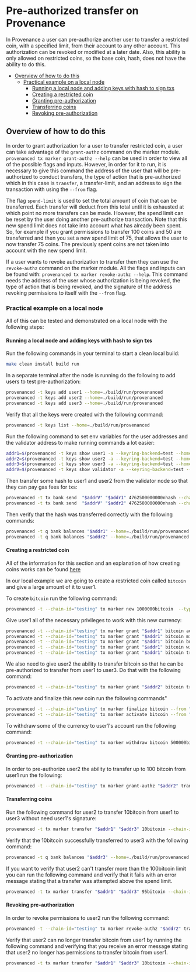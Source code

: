 # Pre-authorized transfer on Provenance

In Provenance a user can pre-authorize another user to transfer a restricted coin, with a specified limit, from their account to any other account.  This authorization can be revoked or modified at a later date.  Also, this ability is only allowed on restricted coins, so the base coin, hash, does not have the ability to do this.

<!-- TOC 2 4 -->
  - [Overview of how to do this](#overview-of-how-to-do-this)
    - [Practical example on a local node](#practical-example-on-a-local-node)
      - [Running a local node and adding keys with hash to sign txs](#running-a-local-node-and-adding-keys-with-hash-to-sign-txs)
      - [Creating a restricted coin](#creating-a-restricted-coin)
      - [Granting pre-authorization](#granting-pre-authorization)
      - [Transferring coins](#transferring-coins)
      - [Revoking pre-authorization](#revoking-pre-authorization)

## Overview of how to do this
In order to grant authorization for a user to transfer restricted coin, a user can take advantage of the `grant-authz` command on the marker module.  `provenanced tx marker grant-authz --help` can be used in order to view all of the possible flags and inputs.  However, in order for it to run, it is necessary to give this command the address of the user that will be pre-authorized to conduct transfers, the type of action that is pre-authorized which in this case is `transfer`, a transfer-limit, and an address to sign the transaction with using the `--from` flag.

The flag `spend-limit` is used to set the total amount of coin that can be transferred.  Each transfer will deduct from this total until it is exhausted at which point no more transfers can be made. However, the spend limit can be reset by the user doing another pre-authorize transaction.  Note that this new spend limit does not take into account what has already been spent.  So, for example if you grant permissions to transfer 100 coins and 50 are transferred and then you set a new spend limit of 75, that allows the user to now transfer 75 coins.  The previously spent coins are not taken into account with the new spend limit. 

If a user wants to revoke authorization to transfer then they can use the `revoke-authz` command on the marker module.  All the flags and inputs can be found with: `provenanced tx marker revoke-authz --help`.  This command needs the address of the user whose authorization is being revoked, the type of action that is being revoked, and the signature of the address revoking permissions to itself with the `--from` flag.

### Practical example on a local node

All of this can be tested and demonstrated on a local node with the following steps:

#### Running a local node and adding keys with hash to sign txs

Run the following commands in your terminal to start a clean local build:

```bash 
make clean install build run
```

In a separate terminal after the node is running do the following to add users to test pre-authorization:
```bash
provenanced -t keys add user1 --home=./build/run/provenanced
provenanced -t keys add user2 --home=./build/run/provenanced
provenanced -t keys add user3 --home=./build/run/provenanced
```

Verify that all the keys were created with the following command:
```bash
provenanced -t keys list --home=./build/run/provenanced
```

Run the following command to set env variables for the user addresses and the validator address to make running commands a lot easier:
```bash
addr1=$(provenanced -t keys show user1 -a --keyring-backend=test --home=./build/run/provenanced)
addr2=$(provenanced -t keys show user2 -a --keyring-backend=test --home=./build/run/provenanced)
addr3=$(provenanced -t keys show user3 -a --keyring-backend=test --home=./build/run/provenanced)
addrV=$(provenanced -t keys show validator -a --keyring-backend=test --home=./build/run/provenanced)
```

Then transfer some hash to user1 and user2 from the validator node so that they can pay gas fees for txs:

```bash
provenanced -t tx bank send  "$addrV" "$addr1" 4762500000000nhash --chain-id="testing" --node tcp://localhost:26657 --yes --keyring-backend=test  --home=./build/run/provenanced --gas-prices="1nhash" --gas=auto --yes
provenanced -t tx bank send  "$addrV" "$addr2" 4762500000000nhash --chain-id="testing" --node tcp://localhost:26657 --yes --keyring-backend=test  --home=./build/run/provenanced --gas-prices="1nhash" --gas=auto --yes
```

Then verify that the hash was transferred correctly with the following commands:

```bash
provenanced -t q bank balances "$addr1" --home=./build/run/provenanced
provenanced -t q bank balances "$addr2" --home=./build/run/provenanced
```

#### Creating a restricted coin
All of the information for this section and an explanation of how creating coins works can be found [here](https://docs.provenance.io/blockchain/basics/stablecoin)

In our local example we are going to create a restricted coin called `bitcoin` and give a large amount of it to user1.

To create `bitcoin` run the following command:
```bash
provenanced -t --chain-id="testing" tx marker new 1000000bitcoin  --type RESTRICTED --from "$addr1" --gas-prices="1nhash" --gas=auto --yes --home=./build/run/provenanced
```

Give user1 all of the necessary privileges to work with this new currency:
```bash
provenanced -t --chain-id="testing" tx marker grant "$addr1" bitcoin admin --from "$addr1" --gas-prices="1nhash" --gas=auto --yes --home=./build/run/provenanced
provenanced -t --chain-id="testing" tx marker grant "$addr1" bitcoin mint --from "$addr1" --gas-prices="1nhash" --gas=auto --yes --home=./build/run/provenanced
provenanced -t --chain-id="testing" tx marker grant "$addr1" bitcoin burn --from "$addr1" --gas-prices="1nhash" --gas=auto --yes --home=./build/run/provenanced
provenanced -t --chain-id="testing" tx marker grant "$addr1" bitcoin withdraw --from "$addr1" --gas-prices="1nhash" --gas=auto --yes --home=./build/run/provenanced
provenanced -t --chain-id="testing" tx marker grant "$addr1" bitcoin transfer --from "$addr1" --gas-prices="1nhash" --gas=auto --yes --home=./build/run/provenanced
```

We also need to give user2 the ability to transfer bitcoin so that he can be pre-authorized to transfer from user1 to user3.  Do that with the following command:
```bash
provenanced -t --chain-id="testing" tx marker grant "$addr2" bitcoin transfer --from "$addr1" --gas-prices="1nhash" --gas=auto --yes --home=./build/run/provenanced
```

To activate and finalize this new coin run the following commands"
```bash
provenanced -t --chain-id="testing" tx marker finalize bitcoin --from "$addr1" --gas-prices="1nhash" --gas=auto --yes --home=./build/run/provenanced
provenanced -t --chain-id="testing" tx marker activate bitcoin --from "$addr1" --gas-prices="1nhash" --gas=auto --yes --home=./build/run/provenanced
```

To withdraw some of the currency to user1's account run the following command:

```bash
provenanced -t --chain-id="testing" tx marker withdraw bitcoin 500000bitcoin "$addr1" --from "$addr1" --gas-prices="1nhash" --gas=auto --yes --home=./build/run/provenanced
```

#### Granting pre-authorization
In order to pre-authorize user2 the ability to transfer up to 100 bitcoin from user1 run the following:

```bash
provenanced -t --chain-id="testing" tx marker grant-authz "$addr2" transfer --transfer-limit=100bitcoin --home=./build/run/provenanced --from "$addr1" --gas-prices="1nhash" --gas=auto --yes
```

#### Transferring coins
Run the following command for user2 to transfer 10bitcoin from user1 to user3 without need user1's signature:

```bash
provenanced -t tx marker transfer "$addr1" "$addr3" 10bitcoin --chain-id="testing" --home=./build/run/provenanced --from "$addr2" --gas-prices="1nhash" --gas=auto --yes
```

Verify that the 10bitcoin successfully transferred to user3 with the following command:
```bash
provenanced -t q bank balances "$addr3" --home=./build/run/provenanced
```

If you want to verify that user2 can't transfer more than the 100bitcoin limit you can run the following command and verify that it fails with an error message stating that a transfer was attempted above the spend limit.
```bash
provenanced -t tx marker transfer "$addr1" "$addr3" 95bitcoin --chain-id="testing" --home=./build/run/provenanced --from "$addr2" --gas-prices="1nhash" --gas=auto --yes
```

#### Revoking pre-authorization
In order to revoke permissions to user2 run the following command:
```bash
provenanced -t --chain-id="testing" tx marker revoke-authz "$addr2" transfer --home=./build/run/provenanced --from "$addr1" --gas-prices="1nhash" --gas=auto --yes
```

Verify that user2 can no longer transfer bitcoin from user1 by running the following command and verifying that you receive an error message stating that user2 no longer has permissions to transfer bitcoin from user1.
```bash
provenanced -t tx marker transfer "$addr1" "$addr3" 10bitcoin --chain-id="testing" --home=./build/run/provenanced --from "$addr2" --gas-prices="1nhash" --gas=auto --yes
```
